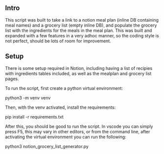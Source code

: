 ## Intro

This script was built to take a link to a notion meal plan (inline DB containing meal names) and a grocery list (empty inline DB), and populate the grocery list with the ingredients for the meals in the meal plan.
This was built and expanded with a few features in a very adhoc manner, so the coding style is not perfect, should be lots of room for improvement.

## Setup

There is some setup required in Notion, including having a list of recipies with ingredients tables included, as well as the mealplan and grocery list pages.

To run the script, first create a python virtual environment:

python3 -m venv venv

Then, with the venv activated, install the requirements:

pip install -r requirements.txt

After this, you should be good to run the script. In vscode you can simply press F5, this may vary in other editors, or from the command line, after activating the virtual environment you can run the following:

python3 notion_grocery_list_generator.py

